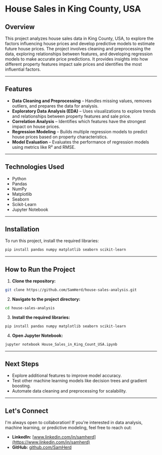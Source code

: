 # House Sales in King County, USA

## **Overview**
This project analyzes house sales data in King County, USA, to explore the factors influencing house prices and develop predictive models to estimate future house prices. The project involves cleaning and preprocessing the data, exploring relationships between features, and developing regression models to make accurate price predictions. It provides insights into how different property features impact sale prices and identifies the most influential factors.

---

## **Features**
- **Data Cleaning and Preprocessing** – Handles missing values, removes outliers, and prepares the data for analysis.  
- **Exploratory Data Analysis (EDA)** – Uses visualizations to explore trends and relationships between property features and sale price.  
- **Correlation Analysis** – Identifies which features have the strongest impact on house prices.  
- **Regression Modeling** – Builds multiple regression models to predict house prices based on property characteristics.  
- **Model Evaluation** – Evaluates the performance of regression models using metrics like R² and RMSE.  

---

## **Technologies Used**
- Python  
- Pandas  
- NumPy  
- Matplotlib  
- Seaborn  
- Scikit-Learn  
- Jupyter Notebook  

---

## **Installation**
To run this project, install the required libraries:  
```bash
pip install pandas numpy matplotlib seaborn scikit-learn
```

---

## **How to Run the Project**
1. **Clone the repository:**  
```bash
git clone https://github.com/SamHerd/house-sales-analysis.git
```  
2. **Navigate to the project directory:**  
```bash
cd house-sales-analysis
```  
3. **Install the required libraries:**  
```bash
pip install pandas numpy matplotlib seaborn scikit-learn
```  
4. **Open Jupyter Notebook:**  
```bash
jupyter notebook House_Sales_in_King_Count_USA.ipynb
```

---

## **Next Steps**
- Explore additional features to improve model accuracy.  
- Test other machine learning models like decision trees and gradient boosting.  
- Automate data cleaning and preprocessing for scalability.  

---

## **Let's Connect**
I'm always open to collaboration! If you're interested in data analysis, machine learning, or predictive modeling, feel free to reach out:

- **LinkedIn:** [www.linkedin.com/in/samherd](https://www.linkedin.com/in/samherd)  
- **GitHub:** [github.com/SamHerd](https://github.com/SamHerd)  

